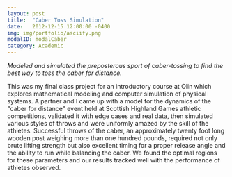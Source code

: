```yaml
---
layout: post
title:  "Caber Toss Simulation"
date:   2012-12-15 12:00:00 -0400
img: img/portfolio/asciify.png
modalID: modalCaber
category: Academic
---
```

_Modeled and simulated the preposterous sport of caber-tossing to find the best way to toss the caber for distance._

This was my final class project for an introductory course at Olin which explores mathematical modeling and computer simulation of physical systems. A partner and I came up with a model for the dynamics of the "caber for distance" event held at Scottish Highland Games athletic competitions, validated it with edge cases and real data, then simulated various styles of throws and were uniformly amazed by the skill of the athletes. Successful throws of the caber, an approximately twenty foot long wooden post weighing more than one hundred pounds, required not only brute lifting strength but also excellent timing for a proper release angle and the ability to run while balancing the caber. We found the optimal regions for these parameters and our results tracked well with the performance of athletes observed.
